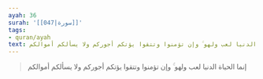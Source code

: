 ```yaml
---
ayah: 36
surah: '[[047|سورة]]'
tags:
- quran/ayah
text: إنما الحياة الدنيا لعب ولهو ۚ وإن تؤمنوا وتتقوا يؤتكم أجوركم ولا يسألكم أموالكم
---
```

> إنما الحياة الدنيا لعب ولهو ۚ وإن تؤمنوا وتتقوا يؤتكم أجوركم ولا يسألكم أموالكم
